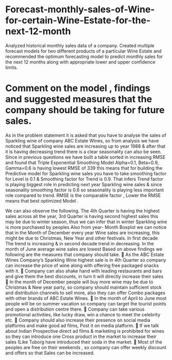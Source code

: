 # Forecast-monthly-sales-of-Wine-for-certain-Wine-Estate-for-the-next-12-month
Analyzed historical monthly sales data of a company. Created multiple forecast models for two different products of a particular Wine Estate and recommended the optimum forecasting model to predict monthly sales for the next 12 months along with appropriate lower and upper confidence limits.

# Comment on the model , findings and suggested  measures that the company should be taking for future sales.
As in the problem statement it is asked that you have to analyse the sales of Sparkling wine of company ABC Estate Wines, so from analysis we have noticed that Sparkling wine sales are increasing up to year 1988 & after that it is having decreasing trend there is a clear seasonality can also be seen.
Since in previous questions we have built a table sorted in increasing RMSE and found that Triple Exponential Smoothing Model Alpha=0.1, Beta=0.9, Gamma=0.6 is having lowest RMSE of 339 this means that for building the Predictive model for Sparkling wine sales you have to take smoothing factor for Level is 0.1 & Smoothing factor for Trend is 0.9. That infers Trend factor is playing biggest role in predicting next year Sparkling wine sales & since seasonality smoothing factor is 0.6 so seasonality is playing less important role compared to trend. RMSE is the comparable factor , Lower the RMSE means that best optimized Model .

We can also observe the following.
 	The 4th Quarter is having the highest sales across all the year, 3rd Quarter is having second highest sales this may be due to winter season, thus we can infer that in winter Sparkling wine is more purchased by peoples 
 	Also from year- Month Boxplot we can notice that in the Month of December every year Wine sales are increasing, this might be due to Christmas, New Year and other festivals. 
 	In first decade The trend is increasing & in second decade trend in decreasing.
 	In the month of June average wine sales are lowest 
Based on above findings we following are the measures that company should take.
	As the ABC Estate Wines Company’s Sparkling Wine highest sale is in 4th Quarter so company can increase the price of wine along with offering free packaged snacks with it.
	Company can also shake hand with leading restaurants and bars and give them the best discounts, in turn it will directly increase their sales
	In the month of December people will buy more wine may be due to Christmas & New year party, so company should maintain sufficient stock and distribution channels to sell more, also they can offer Combo packages with other brands of ABC Estate Wines.
	In the month of April to June most people will be on summer vacation so company can target the tourist points and open a distribution centre there.
	Company can take various promotional activities, like lucky draw, win a chance to meet the celebrity etc.
	Company should also increase their presence on social media platforms and make good ad films, Post it on media platform.
	If we talk about Indian Prospective direct ad films &   marketing is prohibited for  wines so they can introduce one Cross product in the market to increase their sales (Like Tuborg have introduced their soda in the market.
	Most of the peoples are free on their weekends , so company can offer weekly discount and offers so that Sales can be increased.
 


